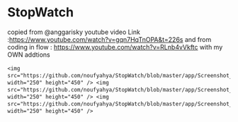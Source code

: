 # StopWatch
copied from @anggarisky youtube video Link :https://www.youtube.com/watch?v=gqn7HqTnOPA&t=226s
and from coding in flow : https://www.youtube.com/watch?v=RLnb4vVkftc
with my OWN addtions 



    <img src="https://github.com/noufyahya/StopWatch/blob/master/app/Screenshot_1575305688.png"  width="250" height="450" /> <img src="https://github.com/noufyahya/StopWatch/blob/master/app/Screenshot_1575305691.png"  width="250" height="450" /> <img src="https://github.com/noufyahya/StopWatch/blob/master/app/Screenshot_1575305695.png"  width="250" height="450" /> 

